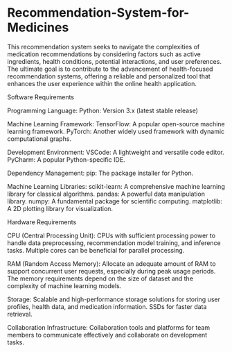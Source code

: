 # Recommendation-System-for-Medicines
This recommendation system seeks to navigate the complexities of medication recommendations by 
considering factors such as active ingredients, health conditions, potential interactions, and user preferences. The ultimate goal is to contribute to the advancement of health-focused recommendation systems, offering a reliable and personalized tool that enhances the user experience within the online health application. 

Software Requirements 


Programming Language: 
Python: Version 3.x (latest stable release) 


Machine Learning Framework: 
TensorFlow: A popular open-source machine learning framework. 
PyTorch: Another widely used framework with dynamic computational graphs. 


Development Environment: 
VSCode: A lightweight and versatile code editor. 
PyCharm: A popular Python-specific IDE. 


Dependency Management: 
pip: The package installer for Python. 


Machine Learning Libraries: 
scikit-learn: A comprehensive machine learning library for classical algorithms. 
pandas: A powerful data manipulation library. 
numpy: A fundamental package for scientific computing. 
matplotlib: A 2D plotting library for visualization. 

Hardware Requirements 


CPU (Central Processing Unit): 
CPUs with sufficient processing power to handle data preprocessing, recommendation model 
training, and inference tasks. 
Multiple cores can be beneficial for parallel processing. 


RAM (Random Access Memory): 
Allocate an adequate amount of RAM to support concurrent user requests, especially during peak 
usage periods. 
The memory requirements depend on the size of dataset and the complexity of machine learning 
models.  


Storage: 
Scalable and high-performance storage solutions for storing user profiles, health data, and 
medication information. 
SSDs for faster data retrieval. 


Collaboration Infrastructure: 
Collaboration tools and platforms for team members to communicate effectively and collaborate on development tasks. 
